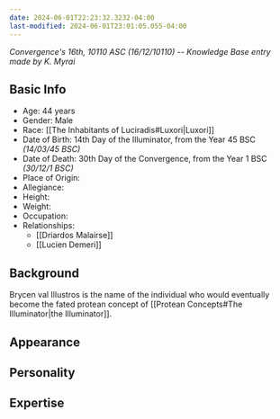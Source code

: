 ```yaml
---
date: 2024-06-01T22:23:32.3232-04:00
last-modified: 2024-06-01T23:01:05.055-04:00
---
```

*Convergence's 16th, 10110 ASC (16/12/10110) -- Knowledge Base entry made by K. Myrai*
## Basic Info
- Age: 44 years
- Gender: Male
- Race: [[The Inhabitants of Luciradis#Luxori|Luxori]]
- Date of Birth: 14th Day of the Illuminator, from the Year 45 BSC *(14/03/45 BSC)*
- Date of Death: 30th Day of the Convergence, from the Year 1 BSC *(30/12/1 BSC)*
- Place of Origin: 
- Allegiance:
- Height:
- Weight:
- Occupation: 
- Relationships:
	- [[Driardos Malairse]]
	- [[Lucien Demeri]]

## Background

Brycen val Illustros is the name of the individual who would eventually become the fated protean concept of [[Protean Concepts#The Illuminator|the Illuminator]]. 

## Appearance

## Personality

## Expertise